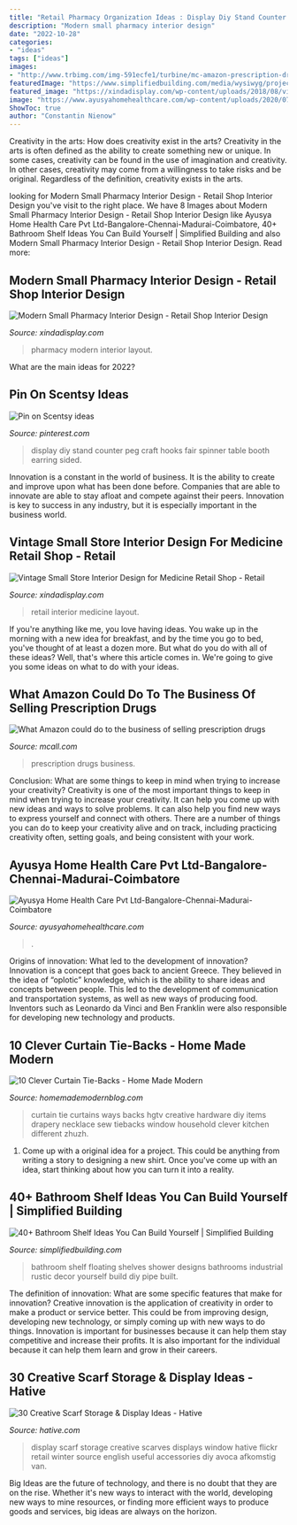 ```yaml
---
title: "Retail Pharmacy Organization Ideas : Display Diy Stand Counter Peg Craft Hooks Fair Spinner Table Booth Earring Sided"
description: "Modern small pharmacy interior design"
date: "2022-10-28"
categories:
- "ideas"
tags: ["ideas"]
images:
- "http://www.trbimg.com/img-591ecfe1/turbine/mc-amazon-prescription-drugs-20170519"
featuredImage: "https://www.simplifiedbuilding.com/media/wysiwyg/projects/bathroom-shelves/bathroom-shelf-ideas-0-7.jpg"
featured_image: "https://xindadisplay.com/wp-content/uploads/2018/08/vintage-small-store-interior-design-medicine-retail-shop-018-7.jpg"
image: "https://www.ayusyahomehealthcare.com/wp-content/uploads/2020/07/ghee-butter-in-glass-jar-with-wooden-spoon-e1595913450622-1024x683.jpg"
ShowToc: true
author: "Constantin Nienow"
---
```



Creativity in the arts: How does creativity exist in the arts?
Creativity in the arts is often defined as the ability to create something new or unique. In some cases, creativity can be found in the use of imagination and creativity. In other cases, creativity may come from a willingness to take risks and be original. Regardless of the definition, creativity exists in the arts.

	

		
looking for Modern Small Pharmacy Interior Design - Retail Shop Interior Design you've visit to the right place. We have 8 Images about Modern Small Pharmacy Interior Design - Retail Shop Interior Design like Ayusya Home Health Care Pvt Ltd-Bangalore-Chennai-Madurai-Coimbatore, 40+ Bathroom Shelf Ideas You Can Build Yourself | Simplified Building and also Modern Small Pharmacy Interior Design - Retail Shop Interior Design. Read more:
		
    
## Modern Small Pharmacy Interior Design - Retail Shop Interior Design

<img loading=lazy src="https://xindadisplay.com/wp-content/uploads/2018/08/modern-small-pharmacy-interior-design-005-4.jpg" onerror="this.onerror=null;this.src='https://tse2.mm.bing.net/th?id=OIP.3j0ZrHSjKpGkNBNarGCESAHaE8&amp;pid=15.1';" alt="Modern Small Pharmacy Interior Design - Retail Shop Interior Design">

_Source: xindadisplay.com_

>pharmacy modern interior layout. 

	

What are the main ideas for 2022?
 

    
## Pin On Scentsy Ideas

<img loading=lazy src="https://i.pinimg.com/736x/c1/4e/ee/c14eee806e8fab15c9453d0eac6ad546.jpg" onerror="this.onerror=null;this.src='https://tse3.mm.bing.net/th?id=OIP.xXFYXgn2x5pFIX-Jhs2_3QAAAA&amp;pid=15.1';" alt="Pin on Scentsy ideas">

_Source: pinterest.com_

>display diy stand counter peg craft hooks fair spinner table booth earring sided. 

	

Innovation is a constant in the world of business. It is the ability to create and improve upon what has been done before. Companies that are able to innovate are able to stay afloat and compete against their peers. Innovation is key to success in any industry, but it is especially important in the business world.

    
## Vintage Small Store Interior Design For Medicine Retail Shop - Retail

<img loading=lazy src="https://xindadisplay.com/wp-content/uploads/2018/08/vintage-small-store-interior-design-medicine-retail-shop-018-7.jpg" onerror="this.onerror=null;this.src='https://tse3.mm.bing.net/th?id=OIP.SrzjQDOIJSMH1dfWe4PvkwHaE7&amp;pid=15.1';" alt="Vintage Small Store Interior Design for Medicine Retail Shop - Retail">

_Source: xindadisplay.com_

>retail interior medicine layout. 

	

If you're anything like me, you love having ideas. You wake up in the morning with a new idea for breakfast, and by the time you go to bed, you've thought of at least a dozen more. But what do you do with all of these ideas? Well, that's where this article comes in. We're going to give you some ideas on what to do with your ideas.

    
## What Amazon Could Do To The Business Of Selling Prescription Drugs

<img loading=lazy src="http://www.trbimg.com/img-591ecfe1/turbine/mc-amazon-prescription-drugs-20170519" onerror="this.onerror=null;this.src='https://tse3.mm.bing.net/th?id=OIP.xBk6a5sRe2tfOidgpMJl2gHaJ4&amp;pid=15.1';" alt="What Amazon could do to the business of selling prescription drugs">

_Source: mcall.com_

>prescription drugs business. 

	

Conclusion: What are some things to keep in mind when trying to increase your creativity?
Creativity is one of the most important things to keep in mind when trying to increase your creativity. It can help you come up with new ideas and ways to solve problems. It can also help you find new ways to express yourself and connect with others. There are a number of things you can do to keep your creativity alive and on track, including practicing creativity often, setting goals, and being consistent with your work.

    
## Ayusya Home Health Care Pvt Ltd-Bangalore-Chennai-Madurai-Coimbatore

<img loading=lazy src="https://www.ayusyahomehealthcare.com/wp-content/uploads/2020/07/ghee-butter-in-glass-jar-with-wooden-spoon-e1595913450622-1024x683.jpg" onerror="this.onerror=null;this.src='https://tse4.mm.bing.net/th?id=OIP.miPLKHjOWRBGFr1ahKux5AHaE8&amp;pid=15.1';" alt="Ayusya Home Health Care Pvt Ltd-Bangalore-Chennai-Madurai-Coimbatore">

_Source: ayusyahomehealthcare.com_

>. 

	

Origins of innovation: What led to the development of innovation?
Innovation is a concept that goes back to ancient Greece. They believed in the idea of “oplotic” knowledge, which is the ability to share ideas and concepts between people. This led to the development of communication and transportation systems, as well as new ways of producing food. Inventors such as Leonardo da Vinci and Ben Franklin were also responsible for developing new technology and products.

    
## 10 Clever Curtain Tie-Backs - Home Made Modern

<img loading=lazy src="https://i0.wp.com/2.bp.blogspot.com/-LLNhpOwzBKM/VSBK-bOZHRI/AAAAAAAAKUs/1sqcnb8cEoQ/s1600/curtain_tie_back_necklace.jpeg" onerror="this.onerror=null;this.src='https://tse3.mm.bing.net/th?id=OIP.SajcsvJe1lmK8aNaRanZrAHaJ4&amp;pid=15.1';" alt="10 Clever Curtain Tie-Backs - Home Made Modern">

_Source: homemademodernblog.com_

>curtain tie curtains ways backs hgtv creative hardware diy items drapery necklace sew tiebacks window household clever kitchen different zhuzh. 

	

1. Come up with a original idea for a project. This could be anything from writing a story to designing a new shirt. Once you've come up with an idea, start thinking about how you can turn it into a reality. 

    
## 40+ Bathroom Shelf Ideas You Can Build Yourself | Simplified Building

<img loading=lazy src="https://www.simplifiedbuilding.com/media/wysiwyg/projects/bathroom-shelves/bathroom-shelf-ideas-0-7.jpg" onerror="this.onerror=null;this.src='https://tse3.mm.bing.net/th?id=OIP.4R3nvJlu_Y0hh6v3u-Sq5wHaJ4&amp;pid=15.1';" alt="40+ Bathroom Shelf Ideas You Can Build Yourself | Simplified Building">

_Source: simplifiedbuilding.com_

>bathroom shelf floating shelves shower designs bathrooms industrial rustic decor yourself build diy pipe built. 

	

The definition of innovation: What are some specific features that make for innovation?
Creative innovation is the application of creativity in order to make a product or service better. This could be from improving design, developing new technology, or simply coming up with new ways to do things. Innovation is important for businesses because it can help them stay competitive and increase their profits. It is also important for the individual because it can help them learn and grow in their careers.

    
## 30 Creative Scarf Storage &amp; Display Ideas - Hative

<img loading=lazy src="http://hative.com/wp-content/uploads/2015/03/scarf-storage-ideas/28-creative-scarf-storage-and-display-ideas.jpg" onerror="this.onerror=null;this.src='https://tse4.mm.bing.net/th?id=OIP.tHcBPHAZqT_1oE7QXYolywHaJ4&amp;pid=15.1';" alt="30 Creative Scarf Storage &amp; Display Ideas - Hative">

_Source: hative.com_

>display scarf storage creative scarves displays window hative flickr retail winter source english useful accessories diy avoca afkomstig van. 

	

Big Ideas are the future of technology, and there is no doubt that they are on the rise. Whether it's new ways to interact with the world, developing new ways to mine resources, or finding more efficient ways to produce goods and services, big ideas are always on the horizon. 

